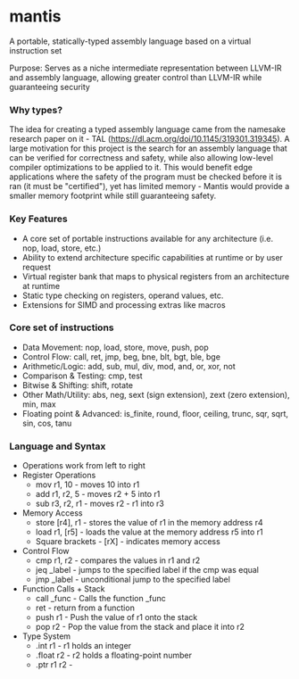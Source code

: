 # mantis
A portable, statically-typed assembly language based on a virtual instruction set

Purpose: Serves as a niche intermediate representation between LLVM-IR and assembly language, allowing greater control than LLVM-IR while guaranteeing security

### Why types?
The idea for creating a typed assembly language came from the namesake research paper on it - TAL (https://dl.acm.org/doi/10.1145/319301.319345). A large motivation for this project is the search for an assembly language that can be verified for correctness and safety, while also allowing low-level compiler optimizations to be applied to it. This would benefit edge applications where the safety of the program must be checked before it is ran (it must be "certified"), yet has limited memory - Mantis would provide a smaller memory footprint while still guaranteeing safety.

### Key Features
- A core set of portable instructions available for any architecture (i.e. nop, load, store, etc.)
- Ability to extend architecture specific capabilities at runtime or by user request
- Virtual register bank that maps to physical registers from an architecture at runtime
- Static type checking on registers, operand values, etc.
- Extensions for SIMD and processing extras like macros

### Core set of instructions
- Data Movement: nop, load, store, move, push, pop
- Control Flow: call, ret, jmp, beg, bne, blt, bgt, ble, bge
- Arithmetic/Logic: add, sub, mul, div, mod, and, or, xor, not
- Comparison & Testing: cmp, test
- Bitwise & Shifting: shift, rotate
- Other Math/Utility: abs, neg, sext (sign extension), zext (zero extension), min, max
- Floating point & Advanced: is_finite, round, floor, ceiling, trunc, sqr, sqrt, sin, cos, tanu

### Language and Syntax
- Operations work from left to right
- Register Operations
  - mov r1, 10 - moves 10 into r1
  - add r1, r2, 5 - moves r2 + 5 into r1
  - sub r3, r2, r1 - moves r2 - r1 into r3
- Memory Access
  - store [r4], r1 - stores the value of r1 in the memory address r4
  - load r1, [r5] - loads the value at the memory address r5 into r1
  - Square brackets - [rX] - indicates memory access
- Control Flow
  - cmp r1, r2 - compares the values in r1 and r2
  - jeq _label - jumps to the specified label if the cmp was equal
  - jmp _label - unconditional jump to the specified label
- Function Calls + Stack
  - call _func - Calls the function _func
  - ret - return from a function
  - push r1 - Push the value of r1 onto the stack
  - pop r2 - Pop the value from the stack and place it into r2
- Type System
  - .int r1 - r1 holds an integer
  - .float r2 - r2 holds a floating-point number
  - .ptr r1 r2 - 
